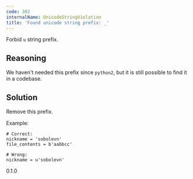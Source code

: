 ```yaml
---
code: 302
internalName: UnicodeStringViolation
title: 'Found unicode string prefix: _'
---
```


Forbid `u` string prefix.

## Reasoning
We haven't needed this prefix since `python2`, but it is still
possible to find it in a codebase.

## Solution
Remove this prefix.

Example:

    # Correct:
    nickname = 'sobolevn'
    file_contents = b'aabbcc'
    
    # Wrong:
    nickname = u'sobolevn'

<div class="versionadded">

0.1.0

</div>